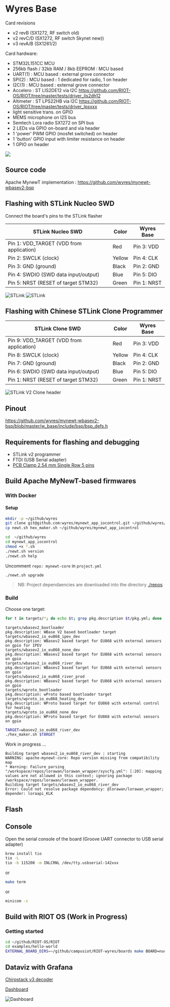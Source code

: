 # Wyres Base

Card revisions
 - v2 revB (SX1272, RF switch old)
 - v2 revC/D (SX1272, RF switch Skynet new)) 
 - v3 revA/B (SX1261/2)

Card hardware:
 - STM32L151CC MCU
 - 256kb flash / 32kb RAM / 8kb EEPROM : MCU based 
 - UART(1) : MCU based : external grove connector
 - SPI(2) : MCU based : 1 dedicated for radio, 1 on header
 - I2C(1) : MCU based : external grove connector
 - Accelero : ST LIS2DE12 via I2C https://github.com/RIOT-OS/RIOT/tree/master/tests/driver_lis2dh12
 - Altimeter : ST LPS22HB via I2C https://github.com/RIOT-OS/RIOT/tree/master/tests/driver_lpsxxx
 - light sensitive trans. on GPIO
 - MEMS microphone on I2S bus
 - Semtech Lora radio SX1272 on SPI bus
 - 2 LEDs via GPIO on-board and via header
 - 1 'power' PWM GPIO (mosfet switched) on header
 - 1 'button' GPIO input with limiter resistance on header
 - 1 GPIO on header

![](../../docs/wyldthings-01.jpg)

## Source code

Apache MynewT implementation : https://github.com/wyres/mynewt-wbasev2-bsp


## Flashing with STLink Nucleo SWD

Connect the board's pins to the STLink flasher

| STLink Nucleo SWD                        | Color  | Wyres Base  |
|------------------------------------------|--------|-------------|
| Pin 1: VDD_TARGET (VDD from application) | Red    | Pin 3: VDD  |
| Pin 2: SWCLK (clock)                     | Yellow | Pin 4: CLK  |
| Pin 3: GND (ground)                      | Black  | Pin 2: GND  |
| Pin 4: SWDIO (SWD data input/output)     | Blue   | Pin 5: DIO  |
| Pin 5: NRST (RESET of target STM32)      | Green  | Pin 1: NRST |


![STLink](stlink-01.jpg)
![STLink](stlink-02.jpg)


## Flashing with Chinese STLink Clone Programmer

| STLink Clone SWD                         | Color  | Wyres Base  |
|------------------------------------------|--------|-------------|
| Pin 9: VDD_TARGET (VDD from application) | Red    | Pin 3: VDD  |
| Pin 8: SWCLK (clock)                     | Yellow | Pin 4: CLK  |
| Pin 7: GND (ground)                      | Black  | Pin 2: GND  |
| Pin 6: SWDIO (SWD data input/output)     | Blue   | Pin 5: DIO  |
| Pin 1: NRST (RESET of target STM32)      | Green  | Pin 1: NRST |

![STLink V2 Clone header](stlinkv2_clone_header.png)


## Pinout

https://github.com/wyres/mynewt-wbasev2-bsp/blob/master/w_base/include/bsp/bsp_defs.h


## Requirements for flashing and debugging
* STLink v2 programmer
* FTDI (USB Serial adapter)
* [PCB Clamp 2.54 mm Single Row 5 pins](https://fr.aliexpress.com/item/1005001409579446.html)

## Build Apache MyNewT-based firmwares

### With Docker
#### Setup
```bash
mkdir -p ~/github/wyres
git clone git@github.com:wyres/mynewt_app_iocontrol.git ~/github/wyres/mynewt_app_iocontrol
cp newt.sh hex_maker.sh ~/github/wyres/mynewt_app_iocontrol

cd  ~/github/wyres
cd mynewt_app_iocontrol
chmod +x *.sh
./newt.sh version
./newt.sh help
```

Uncomment `repo: mynewt-core` in `project.yml`

```bash
./newt.sh upgrade
```

> NB: Project dependaencies are downloaded into the directory [./repos](./repos)

### Build

Choose one target:

```bash
for t in targets/*; do echo $t; grep pkg.description $t/pkg.yml; done
```

```
targets/wbasev2_bootloader
pkg.description: WBase V2 based bootloader target
targets/wbasev2_io_eu868_ipev_dev
pkg.description: WBasev2 based target for EU868 with external sensors on gpio for IPEV
targets/wbasev2_io_eu868_none_dev
pkg.description: WBasev2 based target for EU868 with external sensors on gpio
targets/wbasev2_io_eu868_river_dev
pkg.description: WBasev2 based target for EU868 with external sensors on gpio
targets/wbasev2_io_eu868_river_prod
pkg.description: WBasev2 based target for EU868 with external sensors on gpio
targets/wproto_bootloader
pkg.description: wProto based bootloader target
targets/wproto_io_eu868_heating_dev
pkg.description: WProto based target for EU868 with external control for heating
targets/wproto_io_eu868_none_dev
pkg.description: WProto based target for EU868 with external sensors on gpio
```

```bash
TARGET=wbasev2_io_eu868_river_dev
./hex_maker.sh $TARGET
```

Work in progress ...
```
Building target wbasev2_io_eu868_river_dev : starting
WARNING: apache-mynewt-core: Repo version missing from compatibility map
* Warning: Failure parsing "/workspace/repos/lorawan/lorawan_wrapper/syscfg.yml": [:20]: mapping values are not allowed in this context; ignoring package /workspace/repos/lorawan/lorawan_wrapper.
Building target targets/wbasev2_io_eu868_river_dev
Error: Could not resolve package dependency: @lorawan/lorawan_wrapper; depender: loraapi_KLK
```

## Flash


## Console

Open the serial console of the board (Groove UART connector to USB serial adapter)
```bash
brew install tio
tio -L
tio -b 115200 -m INLCRNL /dev/tty.usbserial-142xxx
```

or
```bash
make term
```

or
```bash
minicom -s
```

## Build with RIOT OS (Work in Progress)

### Getting started

```bash
cd ~/github/RIOT-OS/RIOT
cd examples/hello-world
EXTERNAL_BOARD_DIRS=~/github/campusiot/RIOT-wyres/boards make BOARD=nucleo-l151cc
```

## Dataviz with Grafana
[Chirpstack v3 decoder](chirpstack3-decoder.js)

[Dashboard](wyres-base.json)

![Dashboard](../../docs/grafana-tour-perret.jpg)


